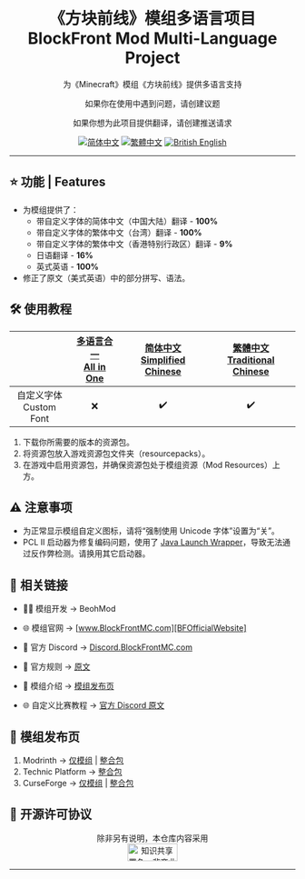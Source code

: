 <div align="center">

# 《方块前线》模组多语言项目<br>BlockFront Mod Multi-Language Project

为《Minecraft》模组《方块前线》提供多语言支持

如果你在使用中遇到问题，请创建议题

如果你想为此项目提供翻译，请创建推送请求

[![简体中文][SChinese-for-the-badge]][SChinese] [![繁體中文][TChinese-for-the-badge]][TChinese] [![British English][BrEnglish-for-the-badge]][BrEnglish]

</div>

***

## ⭐ 功能 | Features

- 为模组提供了：
  - 带自定义字体的简体中文（中国大陆）翻译 - **100%**
  - 带自定义字体的繁体中文（台湾）翻译 - **100%**
  - 带自定义字体的繁体中文（香港特别行政区）翻译 - **9%**
  - 日语翻译 - **16%**
  - 英式英语 - **100%**
- 修正了原文（美式英语）中的部分拼写、语法。

## 🛠️ 使用教程

<div align="center">

| | [多语言合一<br>All in One](https://modrinth.com/resourcepack/blockfront-mod-multi-language-project-all-in-one) | [简体中文<br>Simplified Chinese](https://modrinth.com/resourcepack/blockfront-mod-multi-language-project-schinese) | [繁體中文<br>Traditional Chinese](https://modrinth.com/resourcepack/blockfront-mod-multi-language-project-tchinese) |
| :-: | :-: | :-: | :-: |
| 自定义字体<br>Custom Font | ❌ | ✔️ | ✔️ |

</div>

1. 下载你所需要的版本的资源包。
2. 将资源包放入游戏资源包文件夹（resourcepacks）。
3. 在游戏中启用资源包，并确保资源包处于模组资源（Mod Resources）上方。

## ⚠️ 注意事项

- 为正常显示模组自定义图标，请将“强制使用 Unicode 字体”设置为“关”。
- PCL II 启动器为修复编码问题，使用了 [Java Launch Wrapper][JavaLaunchWrapper]，导致无法通过反作弊检测。请换用其它启动器。

## 🔗 相关链接

- 🧑‍💻 模组开发 → BeohMod

- 🌐 模组官网 → [www.BlockFrontMC.com][BFOfficialWebsite]

- 💬 官方 Discord → [Discord.BlockFrontMC.com][BFOfficialDiscord]

- 📄 官方规则 → [原文][BFOfficialRules-OfficialWebsite]

- 📄 模组介绍 → [模组发布页](#-模组发布页)

- 🌐 自定义比赛教程 → [官方 Discord 原文][BFCustomMatchmakingGuide-DiscordForum]

## 🔗 模组发布页

1. Modrinth → [仅模组][BFModrinth] | [整合包][BFModpackModrinth]
2. Technic Platform → [整合包][BFModpackTechnic]
3. CurseForge → [仅模组][BFCurseForge] | [整合包][BFModpackCurseForge]

## 🤝 开源许可协议

<div align="center">

除非另有说明，本仓库内容采用<br><a href="https://creativecommons.org/licenses/by-nc-sa/4.0/"><img src="http://mirrors.creativecommons.org/presskit/buttons/88x31/png/by-nc-sa.png" alt="知识共享署名—非商业性使用—相同方式共享 4.0 国际公共许可协议（Creative Commons Attribution 4.0 International Licence，CC BY-NC-SA 4.0）" width="88" height="31" /></a>

</div>

***

[BFCurseForge]: https://www.curseforge.com/minecraft/mc-mods/blockfront-world-war-ii
[BFCustomMatchmakingGuide-DiscordForum]: https://discord.com/channels/899063859539759154/1090433325564432495/1090433325564432495
[BFModpackCurseForge]: https://www.curseforge.com/minecraft/modpacks/blockfront-world-war-ii
[BFModpackModrinth]: https://modrinth.com/modpack/blockfront-mod-pack
[BFModpackTechnic]: https://www.technicpack.net/modpack/blockfront-official-modpack.1957622
[BFModrinth]: https://modrinth.com/mod/blockfront
[BFOfficialDiscord]: https://discord.blockfrontmc.com
[BFOfficialRules-OfficialWebsite]: https://www.blockfrontmc.com/rules
[BFOfficialWebsite]: https://www.blockfrontmc.com
[BrEnglish-for-the-badge]: https://img.shields.io/badge/Language-British_English-012169?style=for-the-badge
[BrEnglish]: README/README.en-gb.md
[JavaLaunchWrapper]: https://github.com/00ll00/java_launch_wrapper
[SChinese-for-the-badge]: https://img.shields.io/badge/%E8%AF%AD%E8%A8%80-%E7%AE%80%E4%BD%93%E4%B8%AD%E6%96%87-ee1620?style=for-the-badge
[SChinese]: README/README.zh-cn.md
[TChinese-for-the-badge]: https://img.shields.io/badge/%E8%AA%9E%E8%A8%80-%E7%B9%81%E9%AB%94%E4%B8%AD%E6%96%87-ee1620?style=for-the-badge
[TChinese]: README/README.zh-tw.md
